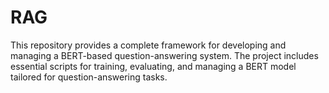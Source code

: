 # RAG
This repository provides a complete framework for developing and managing a BERT-based question-answering system. The project includes essential scripts for training, evaluating, and managing a BERT model tailored for question-answering tasks.
